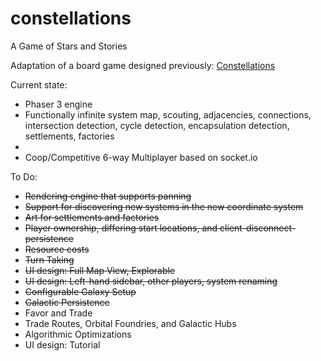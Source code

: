 # constellations
A Game of Stars and Stories

Adaptation of a board game designed previously: [Constellations](https://docs.google.com/document/d/1V_7GWu3TQhtNAXBQ-YOJmws0lLavsmAG-ziGdOL_fvw/edit?usp=sharing)

Current state:
- Phaser 3 engine
- Functionally infinite system map, scouting, adjacencies, connections, intersection detection, cycle detection, encapsulation detection, settlements, factories
- 
- Coop/Competitive 6-way Multiplayer based on socket.io

To Do:
- ~~Rendering engine that supports panning~~
- ~~Support for discovering new systems in the new coordinate system~~
- ~~Art for settlements and factories~~
- ~~Player ownership, differing start locations, and client-disconnect-persistence~~
- ~~Resource costs~~
- ~~Turn Taking~~
- ~~UI design: Full Map View, Explorable~~
- ~~UI design: Left-hand sidebar, other players, system renaming~~
- ~~Configurable Galaxy Setup~~
- ~~Galactic Persistence~~
- Favor and Trade
- Trade Routes, Orbital Foundries, and Galactic Hubs
- Algorithmic Optimizations
- UI design: Tutorial
